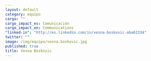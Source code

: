 ```yaml
---
layout: default
category: equipo
cargo: ""
cargo_impact_es: Comunicación
cargo_impact_en: Communications
"linked-in": "http://es.linkedin.com/in/vesna-boskovic-aba62334"
twitter: ""
image: /img/equipo/vesna.boskovic.jpg
published: true
title: Vesna Boskovic
---
```



